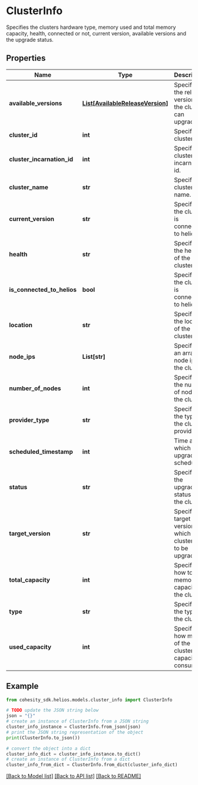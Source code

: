 # ClusterInfo

Specifies the clusters hardware type, memory used and total memory capacity, health, connected or not, current version, available versions and the upgrade status.

## Properties

Name | Type | Description | Notes
------------ | ------------- | ------------- | -------------
**available_versions** | [**List[AvailableReleaseVersion]**](AvailableReleaseVersion.md) | Specifies the release versions the cluster can upgrade to. | [optional] 
**cluster_id** | **int** | Specifies cluster id. | [optional] 
**cluster_incarnation_id** | **int** | Specifies cluster incarnation id. | [optional] 
**cluster_name** | **str** | Specifies cluster&#39;s name. | [optional] 
**current_version** | **str** | Specifies if the cluster is connected to helios. | [optional] 
**health** | **str** | Specifies the health of the cluster. | [optional] 
**is_connected_to_helios** | **bool** | Specifies if the cluster is connected to helios. | [optional] 
**location** | **str** | Specifies the location of the cluster. | [optional] 
**node_ips** | **List[str]** | Specifies an array of node ips for the cluster. | [optional] 
**number_of_nodes** | **int** | Specifies the number of nodes in the cluster. | [optional] 
**provider_type** | **str** | Specifies the type of the cluster provider. | [optional] 
**scheduled_timestamp** | **int** | Time at which an upgrade is scheduled. | [optional] 
**status** | **str** | Specifies the upgrade status of the cluster. | [optional] 
**target_version** | **str** | Specifies target version to which clusters are to be upgraded. | [optional] 
**total_capacity** | **int** | Specifies how total memory capacity of the cluster. | [optional] 
**type** | **str** | Specifies the type of the cluster. | [optional] 
**used_capacity** | **int** | Specifies how much of the cluster capacity is consumed. | [optional] 

## Example

```python
from cohesity_sdk.helios.models.cluster_info import ClusterInfo

# TODO update the JSON string below
json = "{}"
# create an instance of ClusterInfo from a JSON string
cluster_info_instance = ClusterInfo.from_json(json)
# print the JSON string representation of the object
print(ClusterInfo.to_json())

# convert the object into a dict
cluster_info_dict = cluster_info_instance.to_dict()
# create an instance of ClusterInfo from a dict
cluster_info_from_dict = ClusterInfo.from_dict(cluster_info_dict)
```
[[Back to Model list]](../README.md#documentation-for-models) [[Back to API list]](../README.md#documentation-for-api-endpoints) [[Back to README]](../README.md)


